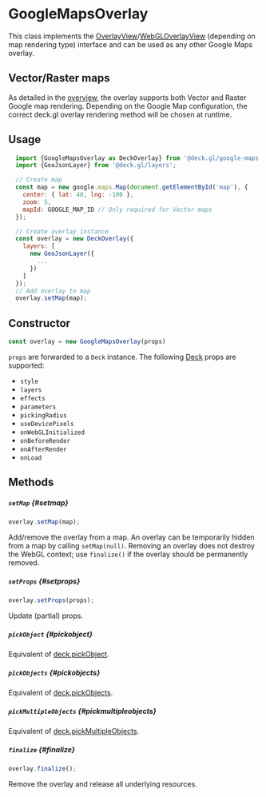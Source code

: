 # GoogleMapsOverlay

This class implements the [OverlayView](https://developers.google.com/maps/documentation/javascript/reference/overlay-view#OverlayView)/[WebGLOverlayView](https://developers.google.com/maps/documentation/javascript/reference/webgl#WebGLOverlayView) (depending on map rendering type) interface and can be used as any other Google Maps overlay.

## Vector/Raster maps

As detailed in the [overview](./overview.md), the overlay supports both Vector and Raster Google map rendering. Depending on the Google Map configuration, the correct deck.gl overlay rendering method will be chosen at runtime.

## Usage

```js
  import {GoogleMapsOverlay as DeckOverlay} from '@deck.gl/google-maps';
  import {GeoJsonLayer} from '@deck.gl/layers';

  // Create map
  const map = new google.maps.Map(document.getElementById('map'), {
    center: { lat: 40, lng: -100 },
    zoom: 5,
    mapId: GOOGLE_MAP_ID // Only required for Vector maps
  });

  // Create overlay instance
  const overlay = new DeckOverlay({
    layers: [
      new GeoJsonLayer({
        ...
      })
    ]
  });
  // Add overlay to map
  overlay.setMap(map);
```


## Constructor

```js
const overlay = new GoogleMapsOverlay(props)
```

`props` are forwarded to a `Deck` instance. The following [Deck](../core/deck.md) props are supported:

- `style`
- `layers`
- `effects`
- `parameters`
- `pickingRadius`
- `useDevicePixels`
- `onWebGLInitialized`
- `onBeforeRender`
- `onAfterRender`
- `onLoad`

## Methods

##### `setMap` {#setmap}

```js
overlay.setMap(map);
```

Add/remove the overlay from a map. An overlay can be temporarily hidden from a map by calling `setMap(null)`. Removing an overlay does not destroy the WebGL context; use `finalize()` if the overlay should be permanently removed.

##### `setProps` {#setprops}

```js
overlay.setProps(props);
```

Update (partial) props.

##### `pickObject` {#pickobject}

Equivalent of [deck.pickObject](../core/deck.md).

##### `pickObjects` {#pickobjects}

Equivalent of [deck.pickObjects](../core/deck.md).

##### `pickMultipleObjects` {#pickmultipleobjects}

Equivalent of [deck.pickMultipleObjects](../core/deck.md).

##### `finalize` {#finalize}

```js
overlay.finalize();
```

Remove the overlay and release all underlying resources.
